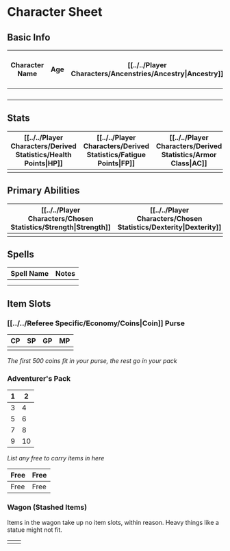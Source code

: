 # Character Sheet

## Basic Info

| Character Name | Age | [[../../Player Characters/Ancenstries/Ancestry\|Ancestry]] | [[../../Player Characters/Backgrounds\|Background]] | [[../../Player Characters/Derived Statistics/Level\|Level]] | [[../../Player Characters/Derived Statistics/Experience Points\|XP]] | [[../../Magic/Spells/Patrons/Patron\|Patron]] |
| -------------- | --- | ---------------------------------------------------------- | --------------------------------------------------- | ----------------------------------------------------------- | -------------------------------------------------------------------- | --------------------------------------------- |
|                |     |                                                            |                                                     |                                                             |                                                                      | WIP                                           |
## Stats

| [[../../Player Characters/Derived Statistics/Health Points\|HP]] | [[../../Player Characters/Derived Statistics/Fatigue Points\|FP]] | [[../../Player Characters/Derived Statistics/Armor Class\|AC]] | [[../../Game Procedures/Movement\|Movement]] Speed | [[../../Items/Equipment/Armor\|Armor]] (Damage Reduction) |     |
| ---------------------------------------------------------------- | ----------------------------------------------------------------- | -------------------------------------------------------------- | -------------------------------------------------- | --------------------------------------------------------- | --- |
|                                                                  |                                                                   |                                                                |                                                    |                                                           |     |
## Primary Abilities

| [[../../Player Characters/Chosen Statistics/Strength\|Strength]] | [[../../Player Characters/Chosen Statistics/Dexterity\|Dexterity]] | [[../../Player Characters/Chosen Statistics/Constitution\|Constitution]] | [[../../Player Characters/Chosen Statistics/Intelligence\|Intelligence]] | [[../../Player Characters/Chosen Statistics/Wisdom\|Wisdom]]<br> | [[../../Player Characters/Chosen Statistics/Charisma\|Charisma]]<br> |
| --------------------------------------------------------------------- | ----------------------------------------------------------------------- | ----------------------------------------------------------------------------- | ----------------------------------------------------------------------------- | --------------------------------------------------------------------- | ------------------------------------------------------------------------- |
|                                                                       |                                                                         |                                                                               |                                                                               |                                                                       |                                                                           |
## Spells

| Spell Name | Notes |
| ---------- | ----- |
|            |       |
|            |       |

## Item Slots
### [[../../Referee Specific/Economy/Coins\|Coin]] Purse

| CP  | SP  | GP  | MP  |
| --- | --- | --- | --- |
|     |     |     |     |
*The first 500 coins fit in your purse, the rest go in your pack*
### Adventurer's Pack

| 1   | 2   |
| --- | --- |
| 3   | 4   |
| 5   | 6   |
| 7   | 8   |
| 9   | 10  |
*List any free to carry items in here*

| Free | Free |
| ---- | ---- |
| Free | Free |
### Wagon (Stashed Items)
Items in the wagon take up no item slots, within reason. Heavy things like a statue might not fit.

|     |     |
| --- | --- |
|     |     |
